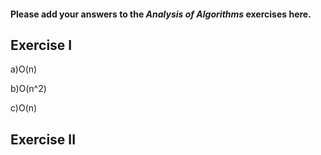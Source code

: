 #### Please add your answers to the ***Analysis of  Algorithms*** exercises here.

## Exercise I

a)O(n)


b)O(n^2)


c)O(n)

## Exercise II


